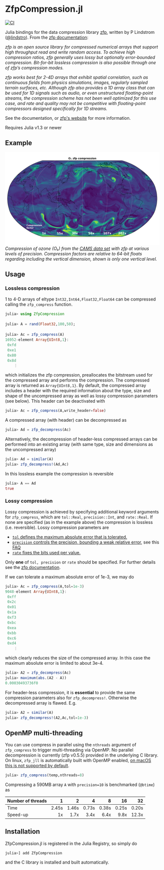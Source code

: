 # ZfpCompression.jl
[![CI](https://github.com/milankl/ZfpCompression.jl/actions/workflows/CI.yml/badge.svg)](https://github.com/milankl/ZfpCompression.jl/actions/workflows/CI.yml)

Julia bindings for the data compression library [zfp](https://github.com/LLNL/zfp),
written by P Lindstrom ([@lindstro](https://github.com/lindstro)).
From the [zfp documentation](https://zfp.readthedocs.io/en/release0.5.5/):

*zfp is an open source library for compressed numerical arrays that support high
throughput read and write random access. To achieve high compression ratios, zfp
generally uses lossy but optionally error-bounded compression. Bit-for-bit lossless
compression is also possible through one of zfp’s compression modes.*

*zfp works best for 2-4D arrays that exhibit spatial correlation, such as
continuous fields from physics simulations, images, regularly sampled terrain
surfaces, etc. Although zfp also provides a 1D array class that can be used for
1D signals such as audio, or even unstructured floating-point streams, the
compression scheme has not been well optimized for this use case, and rate and
quality may not be competitive with floating-point compressors designed
specifically for 1D streams.*

See the documentation, or [zfp's website](https://computing.llnl.gov/projects/floating-point-compression)
for more information.

Requires Julia v1.3 or newer

## Example

![OzoneCompression](figures/zfp_precision3d_o3_85.png?raw=true "OzoneZfpCompression")  
*Compression of ozone (O₃) from the [CAMS data set](https://ads.atmosphere.copernicus.eu/about-cams) with zfp at various levels of precision.
Compression factors are relative to 64-bit floats regarding including the vertical dimension, shown is only one vertical level.*

## Usage
### Lossless compression

1 to 4-D arrays of eltype `Int32,Int64,Float32,Float64` can be compressed calling
the `zfp_compress` function.

```julia
julia> using ZfpCompression

julia> A = rand(Float32,100,50);

julia> Ac = zfp_compress(A)
16952-element Array{UInt8,1}:
 0xfd
 0xe1
 0x80
 0x8d
    ⋮
```
which initializes the zfp compression, preallocates the bitstream used for
the compressed array and performs the compression. The compressed array is returned
as `Array{UInt8,1}`. By default, the compressed array includes a header with the required
information about the type, size and shape of the uncompressed array as well
as lossy compression parameters (see below). This header can be deactivated with
```julia
julia> Ac = zfp_compress(A,write_header=false)
```

A compressed array (with header) can be decompressed as

```julia
julia> Ad = zfp_decompress(Ac)
```

Alternatively, the decompression of header-less compressed arrays can be performed
into an existing array (with same type, size and dimensions as the uncompressed array)

```julia
julia> Ad = similar(A)
julia> zfp_decompress!(Ad,Ac)
```

In this lossless example the compression is reversible
```julia
julia> A == Ad
true
```

### Lossy compression

Lossy compression is achieved by specifying additional keyword arguments
for `zfp_compress`, which are `tol::Real`, `precision::Int`, and `rate::Real`.
If none are specified (as in the example above) the compression is lossless
(i.e. reversible). Lossy compression parameters are

- [`tol` defines the maximum absolute error that is tolerated.](https://zfp.readthedocs.io/en/release0.5.5/modes.html#fixed-accuracy-mode)
- [`precision` controls the precision, bounding a weak relative error](https://zfp.readthedocs.io/en/release0.5.5/modes.html#fixed-precision-mode), see this [FAQ](https://zfp.readthedocs.io/en/develop/faq.html#q-relerr)
- [`rate` fixes the bits used per value.](https://zfp.readthedocs.io/en/release0.5.5/modes.html#fixed-rate-mode)

Only **one** of `tol, precision` or `rate` should be specified. For further details
see the [zfp documentation](https://zfp.readthedocs.io/en/release0.5.5/modes.html#compression-modes).

If we can tolerate a maximum absolute error of 1e-3, we may do
```julia
julia> Ac = zfp_compress(A,tol=1e-3)
9048-element Array{UInt8,1}:
 0xff
 0x2c
 0x01
 0x1a
 0xf3
 0xbc
 0xea
 0xbb
 0xc6
 0xd4
    ⋮
```
which clearly reduces the size of the compressed array. In this case the maximum
absolute error is limited to about 3e-4.
```julia
julia> A2 = zfp_decompress(Ac)
julia> maximum(abs.(A2 - A))
0.00030493736f0
```

For header-less compression, it is **essential** to provide the same compression
parameters also for `zfp_decompress!`. Otherwise the decompressed array is flawed. E.g.
```julia
julia> A2 = similar(A)
julia> zfp_decompress!(A2,Ac,tol=1e-3)
```

## OpenMP multi-threading

You can use compress in parallel using the `nthreads` argument of `zfp_compress` to trigger multi-threading via OpenMP.
No parallel decompression is currently (zfp v0.5.5) provided in the underlying C library.
On linux, `zfp_jll` is automatically built with OpenMP enabled,
[on macOS this is not supported by default](https://zfp.readthedocs.io/en/release0.5.5/execution.html#using-openmp).

```julia
julia> zfp_compress(temp,nthreads=8)
```

Compressing a 590MB array `A` with `precision=10` is benchmarked (`@btime`) as

Number of threads |      1|       2|        4|        8|       16|      32|
| --------------- | -----:| -----: | ------: | ------: | -------:|-------:|
Time              | 2.45s | 1.46s  | 0.73s   | 0.38s   | 0.25s   | 0.20s  |
Speed-up          |     1x|  1.7x  | 3.4x    | 6.4x    | 9.8x    | 12.3x  |


## Installation

ZfpCompression.jl is registered in the Julia Registry, so simply do
```julia
julia>] add ZfpCompression
```
and the C library is installed and built automatically.
